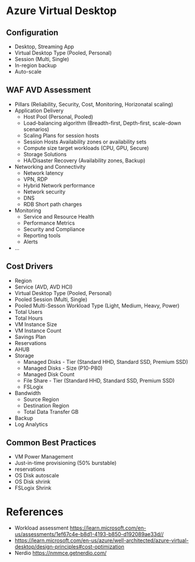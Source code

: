 # Azure Virtual Desktop

## Configuration
* Desktop, Streaming App
* Virtual Desktop Type (Pooled, Personal)
* Session (Multi, Single)
* In-region backup
* Auto-scale

## WAF AVD Assessment
* Pillars (Reliability, Security, Cost, Monitoring, Horizonatal scaling)
* Application Delivery
    * Host Pool (Personal, Pooled)
    * Load-balancing algorithm (Breadth-first, Depth-first, scale-down scenarios)
    * Scaling Plans for session hosts
    * Session Hosts Availability zones or availability sets
    * Compute size target workloads (CPU, GPU, Secure)
    * Storage Solutions
    * HA/Disaster Recovery (Availability zones, Backup)
* Networking and Connectivity
    * Network latency
    * VPN, RDP
    * Hybrid Network performance
    * Network security
    * DNS
    * RDB Short path charges
* Monitoring
    * Service and Resource Health
    * Performance Metrics
    * Security and Compliance
    * Reporting tools
    * Alerts
* ...


## Cost Drivers
* Region
* Service (AVD, AVD HCI)
* Virtual Desktop Type (Pooled, Personal)
* Pooled Session (Multi, Single)
* Pooled Multi-Sesson Workload Type (Light, Medium, Heavy, Power)
* Total Users
* Total Hours
* VM Instance Size
* VM Instance Count
* Savings Plan
* Reservations
* AHUB
* Storage
    * Managed Disks - Tier (Standard HHD, Standard SSD, Premium SSD)
    * Managed Disks - Size (P10-P80)
    * Managed Disk Count
    * File Share - Tier (Standard HHD, Standard SSD, Premium SSD)
    * FSLogix
* Bandwidth
    * Source Region
    * Destination Region
    * Total Data Transfer GB
* Backup
* Log Analytics

## Common Best Practices
* VM Power Management
* Just-in-time provisioning (50% burstable)
* reservations
* OS Disk autoscale
* OS Disk shrink
* FSLogix Shrink

# References
* Workload assessment https://learn.microsoft.com/en-us/assessments/1ef67c4e-b8d1-4193-b850-d192089ae33d//
* https://learn.microsoft.com/en-us/azure/well-architected/azure-virtual-desktop/design-principles#cost-optimization
* Nerdio https://nmmce.getnerdio.com/
